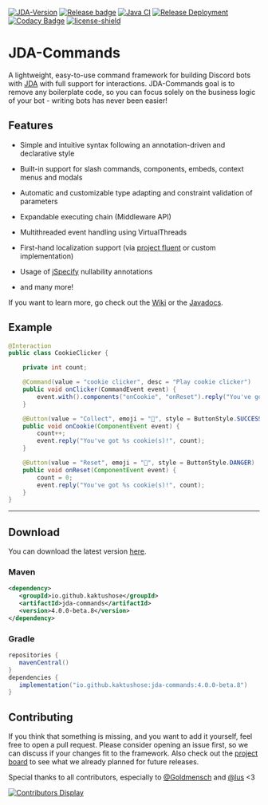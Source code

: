 [![JDA-Version](https://img.shields.io/badge/JDA%20Version-5.5.1-important)](https://github.com/DV8FromTheWorld/JDA#download)
[![Release badge](https://release-badges-generator.vercel.app/api/releases.svg?user=kaktushose&repo=jda-commands&gradient=92e236,92e236)](https://github.com/Kaktushose/proteus/releases/latest)
[![Java CI](https://github.com/Kaktushose/jda-commands/actions/workflows/ci.yml/badge.svg?branch=main)](https://github.com/Kaktushose/jda-commands/actions/workflows/ci.yml)
[![Release Deployment](https://github.com/Kaktushose/jda-commands/actions/workflows/cd.yml/badge.svg)](https://github.com/Kaktushose/jda-commands/actions/workflows/cd.yml)
[![Codacy Badge](https://app.codacy.com/project/badge/Grade/f2b4367f6d0f42d89b7e51331f3ce299)](https://app.codacy.com/gh/Kaktushose/jda-commands/dashboard?utm_source=gh&utm_medium=referral&utm_content=&utm_campaign=Badge_grade)
[![license-shield](https://img.shields.io/badge/License-Apache%202.0-lightgrey.svg)]()

# JDA-Commands

A lightweight, easy-to-use command framework for building Discord bots
with [JDA](https://github.com/DV8FromTheWorld/JDA) with full support for interactions. JDA-Commands goal is to remove
any boilerplate code, so you can focus solely on the business logic of your bot - writing bots has never been easier!

## Features

- Simple and intuitive syntax following an annotation-driven and declarative style


- Built-in support for slash commands, components, embeds, context menus and modals


- Automatic and customizable type adapting and constraint validation of parameters


- Expandable executing chain (Middleware API)


- Multithreaded event handling using VirtualThreads


- First-hand localization support (via [project fluent](https://projectfluent.org/) or custom implementation)

- Usage of [jSpecify](https://jspecify.dev/) nullability annotations

- and many more!

If you want to learn more, go check out the [Wiki](https://kaktushose.github.io/jda-commands/wiki/) or the [Javadocs](https://kaktushose.github.io/jda-commands/javadocs/latest/).

## Example

```java
@Interaction
public class CookieClicker {

    private int count;

    @Command(value = "cookie clicker", desc = "Play cookie clicker")
    public void onClicker(CommandEvent event) {
        event.with().components("onCookie", "onReset").reply("You've got %s cookie(s)!", count);
    }

    @Button(value = "Collect", emoji = "🍪", style = ButtonStyle.SUCCESS)
    public void onCookie(ComponentEvent event) {
        count++;
        event.reply("You've got %s cookie(s)!", count);
    }

    @Button(value = "Reset", emoji = "🔄", style = ButtonStyle.DANGER)
    public void onReset(ComponentEvent event) {
        count = 0;
        event.reply("You've got %s cookie(s)!", count);
    }
}
```

---

## Download

You can download the latest version [here](https://github.com/Kaktushose/jda-commands/releases/latest).
### Maven
```xml
<dependency>
   <groupId>io.github.kaktushose</groupId>
   <artifactId>jda-commands</artifactId>
   <version>4.0.0-beta.8</version>
</dependency>
```

### Gradle
```groovy
repositories {
   mavenCentral()
}
dependencies {
   implementation("io.github.kaktushose:jda-commands:4.0.0-beta.8")
}
```

## Contributing

If you think that something is missing, and you want to add it yourself, feel free to open a pull request. Please consider opening an issue
first, so we can discuss if your changes fit to the framework. Also check out the [project board](https://github.com/users/Kaktushose/projects/1)
to see what we already planned for future releases.

Special thanks to all contributors, especially to [@Goldmensch](https://github.com/Goldmensch) and [@lus](https://github.com/lus) <3

[![Contributors Display](https://badges.pufler.dev/contributors/Kaktushose/jda-commands?size=50&padding=5&perRow=10&bots=false)]([https://badges.pufler.dev](https://github.com/Kaktushose/jda-commands/graphs/contributors))

